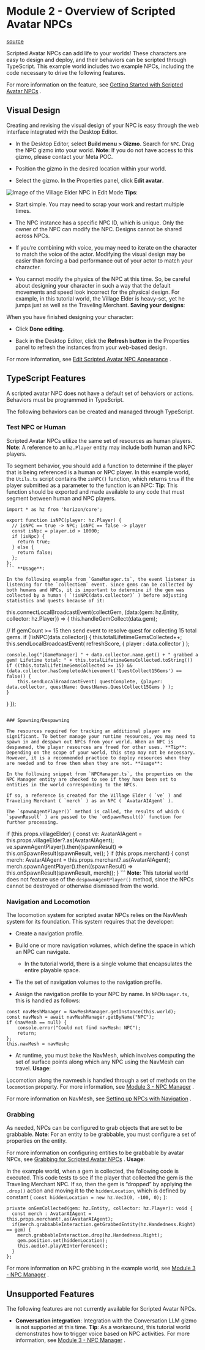 # Module 2 - Overview of Scripted Avatar NPCs

[source](https://developers.meta.com/horizon-worlds/learn/documentation/tutorial-worlds/scripted-avatar-npc-tutorial/module-2-overview)

Scripted Avatar NPCs can add life to your worlds! These characters are easy to design and deploy, and their behaviors can be scripted through TypeScript. This example world includes two example NPCs, including the code necessary to drive the following features.

For more information on the feature, see [Getting Started with Scripted Avatar NPCs](/horizon-worlds/learn/documentation/desktop-editor/npcs/scripted-avatar-npcs/getting-started-with-scripted-avatar-npcs) .

## Visual Design

Creating and revising the visual design of your NPC is easy through the web interface integrated with the Desktop Editor.

*   In the Desktop Editor, select **Build menu > Gizmo**. Search for `NPC`. Drag the NPC gizmo into your world. **Note**: If you do not have access to this gizmo, please contact your Meta POC.

*   Position the gizmo in the desired location within your world.

*   Select the gizmo. In the Properties panel, click **Edit avatar**.

![Image of the Village Elder NPC in Edit Mode](https://scontent.flba1-1.fna.fbcdn.net/v/t39.2365-6/480333795_656120583592563_4422663695424655297_n.png?_nc_cat=104&ccb=1-7&_nc_sid=e280be&_nc_ohc=MMXFYufr_SQQ7kNvwF0aqjP&_nc_oc=Adm9McOPnEE_xprc9zsnMWg8PGjMjWPqgkN2JMrsJa-J-yif_uCITR_wmazDhkz7m6k&_nc_zt=14&_nc_ht=scontent.flba1-1.fna&_nc_gid=As-3lTh7IMcqBzflS9mx8g&oh=00_AfTIeTikGOA-rJ-K5vWcHAvxgsfBQ57FtuBJbDxofKJe5A&oe=689BB3CD) **Tips**:

*   Start simple. You may need to scrap your work and restart multiple times.

*   The NPC instance has a specific NPC ID, which is unique. Only the owner of the NPC can modify the NPC. Designs cannot be shared across NPCs.

*   If you’re combining with voice, you may need to iterate on the character to match the voice of the actor. Modifying the visual design may be easier than forcing a bad performance out of your actor to match your character.

*   You cannot modify the physics of the NPC at this time. So, be careful about designing your character in such a way that the default movements and speed look incorrect for the physical design. For example, in this tutorial world, the Village Elder is heavy-set, yet he jumps just as well as the Traveling Merchant. **Saving your designs**:

When you have finished designing your character:

*   Click **Done editing**.

*   Back in the Desktop Editor, click the **Refresh button** in the Properties panel to refresh the instances from your web-based design.

For more information, see [Edit Scripted Avatar NPC Appearance](/horizon-worlds/learn/documentation/desktop-editor/npcs/scripted-avatar-npcs/edit-scripted-avatar-npc-appearance) .

## TypeScript Features

A scripted avatar NPC does not have a default set of behaviors or actions. Behaviors must be programmed in TypeScript.

The following behaviors can be created and managed through TypeScript.

### Test NPC or Human

Scripted Avatar NPCs utilize the same set of resources as human players. **Note**: A reference to an `hz.Player` entity may include both human and NPC players.

To segment behavior, you should add a function to determine if the player that is being referenced is a human or NPC player. In this example world, the `Utils.ts` script contains the `isNPC()` function, which returns `true` if the player submitted as a parameter to the function is an NPC: **Tip**: This function should be exported and made available to any code that must segment between human and NPC players.

```
import * as hz from 'horizon/core';

export function isNPC(player: hz.Player) {
  // isNPC == true -> NPC; isNPC == false -> player
  const isNpc = player.id > 10000;
  if (isNpc) {
    return true;
  } else {
    return false;
  };
};
``` **Usage**:

In the following example from `GameManager.ts`, the event listener is listening for the `collectGem` event. Since gems can be collected by both humans and NPCs, it is important to determine if the gem was collected by a human ( `!isNPC(data.collector)` ) before adjusting statistics and quests because of it:

```
this.connectLocalBroadcastEvent(collectGem, (data:{gem: hz.Entity, collector: hz.Player}) => {
  this.handleGemCollect(data.gem);

  // If gemCount >= 15 then send event to resolve quest for collecting 15 total gems.
  if (!isNPC(data.collector)) {
    this.totalLifetimeGemsCollected++;
    this.sendLocalBroadcastEvent( refreshScore, {  player : data.collector } );

    console.log("[GameManager] " + data.collector.name.get() + " grabbed a gem! Lifetime total: " + this.totalLifetimeGemsCollected.toString())
    if ((this.totalLifetimeGemsCollected >= 15) && (data.collector.hasCompletedAchievement('QuestCollect15Gems') == false)) {
        this.sendLocalBroadcastEvent( questComplete, {player: data.collector, questName: QuestNames.QuestCollect15Gems } );
    }
  }
});
```

### Spawning/Despawning

The resources required for tracking an additional player are significant. To better manage your runtime resources, you may need to spawn in and despawn out NPCs from your world. When an NPC is despawned, the player resources are freed for other uses. **Tip**: Depending on the scope of your world, this step may not be necessary. However, it is a recommended practice to deploy resources when they are needed and to free them when they are not. **Usage**:

In the following snippet from `NPCManager.ts`, the properties on the NPC Manager entity are checked to see if they have been set to entities in the world corresponding to the NPCs.

If so, a reference is created for the Village Elder ( `ve` ) and Traveling Merchant ( `merch` ) as an NPC ( `AvatarAIAgent` ).

The `spawnAgentPlayer()` method is called, the results of which ( `spawnResult` ) are passed to the `onSpawnResult()` function for further processing.

```
if (this.props.villageElder) {
  const ve: AvatarAIAgent = this.props.villageElder?.as(AvatarAIAgent);
  ve.spawnAgentPlayer().then((spawnResult) => this.onSpawnResult(spawnResult, ve));
}
if (this.props.merchant) {
  const merch: AvatarAIAgent = this.props.merchant?.as(AvatarAIAgent);
  merch.spawnAgentPlayer().then((spawnResult) => this.onSpawnResult(spawnResult, merch));
}
``` **Note**: This tutorial world does not feature use of the `despawnAgentPlayer()` method, since the NPCs cannot be destroyed or otherwise dismissed from the world.

### Navigation and Locomotion

The locomotion system for scripted avatar NPCs relies on the NavMesh system for its foundation. This system requires that the developer:

*   Create a navigation profile.

*   Build one or more navigation volumes, which define the space in which an NPC can navigate.
    
    *   In the tutorial world, there is a single volume that encapsulates the entire playable space.

*   Tie the set of navigation volumes to the navigation profile.

*   Assign the navigation profile to your NPC by name. In `NPCManager.ts`, this is handled as follows:

```
const navMeshManager = NavMeshManager.getInstance(this.world);
const navMesh = await navMeshManager.getByName("NPC");
if (navMesh == null) {
    console.error("Could not find navMesh: NPC");
    return;
};
this.navMesh = navMesh;
```

*   At runtime, you must bake the NavMesh, which involves computing the set of surface points along which any NPC using the NavMesh can travel. **Usage**:

Locomotion along the navmesh is handled through a set of methods on the `locomotion` property. For more information, see [Module 3 - NPC Manager](/horizon-worlds/learn/documentation/tutorial-worlds/scripted-avatar-npc-tutorial/module-3-npc-manager) .

For more information on NavMesh, see [Setting up NPCs with Navigation](/horizon-worlds/learn/documentation/desktop-editor/npcs/setting-up-npcs-with-navigation) .

### Grabbing

As needed, NPCs can be configured to grab objects that are set to be grabbable. **Note**: For an entity to be grabbable, you must configure a set of properties on the entity.

For more information on configuring entities to be grabbable by avatar NPCs, see [Grabbing for Scripted Avatar NPCs](/horizon-worlds/learn/documentation/desktop-editor/npcs/scripted-avatar-npcs/grabbing-for-scripted-avatar-npcs) . **Usage**:

In the example world, when a gem is collected, the following code is executed. This code tests to see if the player that collected the gem is the Traveling Merchant NPC. If so, then the gem is “dropped” by applying the `.drop()` action and moving it to the `hiddenLocation`, which is defined by constant ( `const hiddenLocation = new hz.Vec3(0, -100, 0);` ):

```
private onGemCollected(gem: hz.Entity, collector: hz.Player): void {
  const merch : AvatarAIAgent = this.props.merchant!.as(AvatarAIAgent);
  if(merch.grabbableInteraction.getGrabbedEntity(hz.Handedness.Right) == gem) {
    merch.grabbableInteraction.drop(hz.Handedness.Right);
    gem.position.set(hiddenLocation);
    this.audio?.playVEInterference();
  }
};
```

For more information on NPC grabbing in the example world, see [Module 3 - NPC Manager](/horizon-worlds/learn/documentation/tutorial-worlds/scripted-avatar-npc-tutorial/module-3-npc-manager) .

## Unsupported Features

The following features are not currently available for Scripted Avatar NPCs.

*   **Conversation integration**: Integration with the Conversation LLM gizmo is not supported at this time. **Tip**: As a workaround, this tutorial world demonstrates how to trigger voice based on NPC activities. For more information, see [Module 3 - NPC Manager](/horizon-worlds/learn/documentation/tutorial-worlds/scripted-avatar-npc-tutorial/module-3-npc-manager) .

 

 

 

 

 

 

 

 

 

 

 

 

 

 

 

 

 

 

 

 

 

 

 

 

 

 

 

 

 

 

 

 

 

 

 

 

 

 

 

 

 

 

 

 

 

 

 

 

 